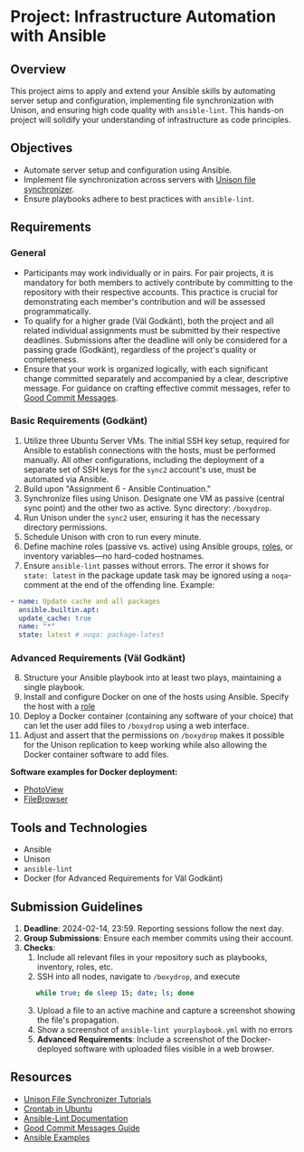 # Project: Infrastructure Automation with Ansible

## Overview

This project aims to apply and extend your Ansible skills by automating server setup and configuration, implementing file synchronization with Unison, and ensuring high code quality with `ansible-lint`. This hands-on project will solidify your understanding of infrastructure as code principles.

## Objectives

- Automate server setup and configuration using Ansible.
- Implement file synchronization across servers with [Unison file synchronizer](https://github.com/bcpierce00/unison).
- Ensure playbooks adhere to best practices with `ansible-lint`.

## Requirements

### General

- Participants may work individually or in pairs. For pair projects, it is mandatory for both members to actively contribute by committing to the repository with their respective accounts. This practice is crucial for demonstrating each member's contribution and will be assessed programmatically.
- To qualify for a higher grade (Väl Godkänt), both the project and all related individual assignments must be submitted by their respective deadlines. Submissions after the deadline will only be considered for a passing grade (Godkänt), regardless of the project's quality or completeness.
- Ensure that your work is organized logically, with each significant change committed separately and accompanied by a clear, descriptive message. For guidance on crafting effective commit messages, refer to [Good Commit Messages](https://cbea.ms/git-commit/).

### Basic Requirements (Godkänt)

1. Utilize three Ubuntu Server VMs. The initial SSH key setup, required for Ansible to establish connections with the hosts, must be performed manually. All other configurations, including the deployment of a separate set of SSH keys for the `sync2` account's use, must be automated via Ansible.
2. Build upon "Assignment 6 - Ansible Continuation."
3. Synchronize files using Unison. Designate one VM as passive (central sync point) and the other two as active. Sync directory: `/boxydrop`.
4. Run Unison under the `sync2` user, ensuring it has the necessary directory permissions.
5. Schedule Unison with cron to run every minute.
6. Define machine roles (passive vs. active) using Ansible groups, [roles](https://docs.ansible.com/ansible/latest/playbook_guide/playbooks_reuse_roles.html), or inventory variables—no hard-coded hostnames.
7. Ensure `ansible-lint` passes without errors. The error it shows for `state: latest` in the package update task may be ignored using a `noqa`-comment at the end of the offending line. Example:

```yaml
- name: Update cache and all packages
  ansible.builtin.apt:
  update_cache: true
  name: "*"
  state: latest # noqa: package-latest
```

### Advanced Requirements (Väl Godkänt)

8. Structure your Ansible playbook into at least two plays, maintaining a single playbook.
9. Install and configure Docker on one of the hosts using Ansible. Specify the host with a [role](https://docs.ansible.com/ansible/latest/playbook_guide/playbooks_reuse_roles.html)
10. Deploy a Docker container (containing any software of your choice) that can let the user add files to `/boxydrop` using a web interface.
11. Adjust and assert that the permissions on `/boxydrop` makes it possible for the Unison replication to keep working while also allowing the Docker container software to add files.

**Software examples for Docker deployment:**

- [PhotoView](https://photoview.github.io/)
- [FileBrowser](https://filebrowser.org/)

## Tools and Technologies

- Ansible
- Unison
- `ansible-lint`
- Docker (for Advanced Requirements for Väl Godkänt)

## Submission Guidelines

1. **Deadline**: 2024-02-14, 23:59. Reporting sessions follow the next day.
2. **Group Submissions**: Ensure each member commits using their account.
3. **Checks**:
   1. Include all relevant files in your repository such as playbooks, inventory, roles, etc.
   2. SSH into all nodes, navigate to `/boxydrop`, and execute
   ```bash
      while true; do sleep 15; date; ls; done
   ```
   3. Upload a file to an active machine and capture a screenshot showing the file's propagation.
   4. Show a screenshot of `ansible-lint yourplaybook.yml` with no errors
   5. **Advanced Requirements**: Include a screenshot of the Docker-deployed software with uploaded files visible in a web browser.

## Resources

- [Unison File Synchronizer Tutorials](https://www.youtube.com/results?search_query=unison+file+synchronizer)
- [Crontab in Ubuntu](https://www.youtube.com/results?search_query=crontab+ubuntu)
- [Ansible-Lint Documentation](https://ansible.readthedocs.io/projects/lint/)
- [Good Commit Messages Guide](https://cbea.ms/git-commit/)
- [Ansible Examples](https://github.com/nackc8/ansible-examples)

